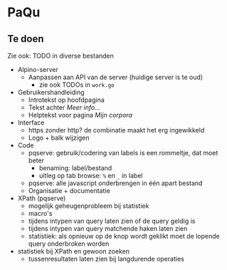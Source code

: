 # PaQu #

## Te doen ##

Zie ook: TODO in diverse bestanden

  - Alpino-server
    - Aanpassen aan API van de server (huidige server is te oud)
      - zie ook TODOs in `work.go`
  - Gebruikershandleiding
    - Introtekst op hoofdpagina
    - Tekst achter *Meer info...*
    - Helptekst voor pagina *Mijn corpora*
  - Interface
    - https zonder http? de combinatie maakt het erg ingewikkeld
    - Logo + balk wijzigen
  - Code
    - pqserve: gebruik/codering van labels is een rommeltje, dat moet beter
      - benaming: label/bestand
      - uitleg op tab browse: `%` en `_` in label
    - pqserve: alle javascript onderbrengen in één apart bestand
    - Organisatie + documentatie
  - XPath (pqserve)
    - mogelijk geheugenprobleem bij statistiek
    - macro's
    - tijdens intypen van query laten zien of de query geldig is
    - tijdens intypen van query matchende haken laten zien
    - statistiek: als opnieuw op de knop wordt geklikt moet de lopende
      query onderbroken worden
  - statistiek bij XPath en gewoon zoeken
    - tussenresultaten laten zien bij langdurende operaties
